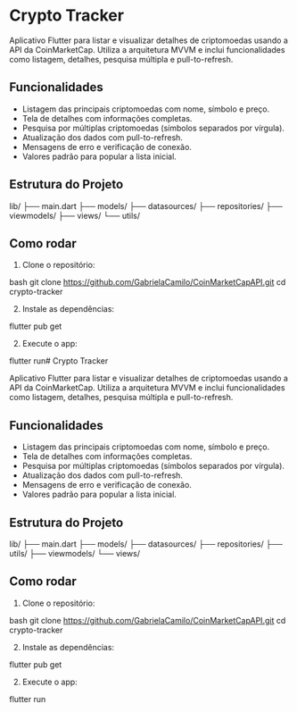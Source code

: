 # Crypto Tracker

Aplicativo Flutter para listar e visualizar detalhes de criptomoedas usando a API da CoinMarketCap. Utiliza a arquitetura MVVM e inclui funcionalidades como listagem, detalhes, pesquisa múltipla e pull-to-refresh.

## Funcionalidades

- Listagem das principais criptomoedas com nome, símbolo e preço.
- Tela de detalhes com informações completas.
- Pesquisa por múltiplas criptomoedas (símbolos separados por vírgula).
- Atualização dos dados com pull-to-refresh.
- Mensagens de erro e verificação de conexão.
- Valores padrão para popular a lista inicial.

## Estrutura do Projeto

lib/
├── main.dart
├── models/
├── datasources/
├── repositories/
├── viewmodels/
├── views/
└── utils/


## Como rodar

1. Clone o repositório:

bash
git clone https://github.com/GabrielaCamilo/CoinMarketCapAPI.git
cd crypto-tracker


2. Instale as dependências:

flutter pub get


2. Execute o app:

flutter run# Crypto Tracker

Aplicativo Flutter para listar e visualizar detalhes de criptomoedas usando a API da CoinMarketCap. Utiliza a arquitetura MVVM e inclui funcionalidades como listagem, detalhes, pesquisa múltipla e pull-to-refresh.

## Funcionalidades

- Listagem das principais criptomoedas com nome, símbolo e preço.
- Tela de detalhes com informações completas.
- Pesquisa por múltiplas criptomoedas (símbolos separados por vírgula).
- Atualização dos dados com pull-to-refresh.
- Mensagens de erro e verificação de conexão.
- Valores padrão para popular a lista inicial.

## Estrutura do Projeto

lib/
├── main.dart
├── models/
├── datasources/
├── repositories/
├── utils/
├── viewmodels/
└── views/


## Como rodar

1. Clone o repositório:

bash
git clone https://github.com/GabrielaCamilo/CoinMarketCapAPI.git
cd crypto-tracker


2. Instale as dependências:

flutter pub get


2. Execute o app:

flutter run

